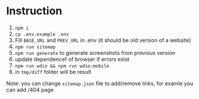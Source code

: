 # Instruction
1. `npm i`
2. `cp .env.example .env`
3. Fill `BASE_URL` and `PREV_URL` in .env (it should be old version of a website)
4. `npm run sitemap`
5. `npm run generate` to generate screenshots from previous version
6. update dependencef of browser if errors exist
8. `npm run wdio && npm run wdio:mobile`
9. in `tmp/diff` folder will be result

Note: you can change `sitemap.json` file to add/remove links, for examle you can add /404 page
